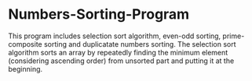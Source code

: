 # Numbers-Sorting-Program
This program includes selection sort algorithm, even-odd sorting, prime-composite sorting and duplicatate numbers sorting. The selection sort algorithm sorts an array by repeatedly finding the minimum element (considering ascending order) from unsorted part and putting it at the beginning.
